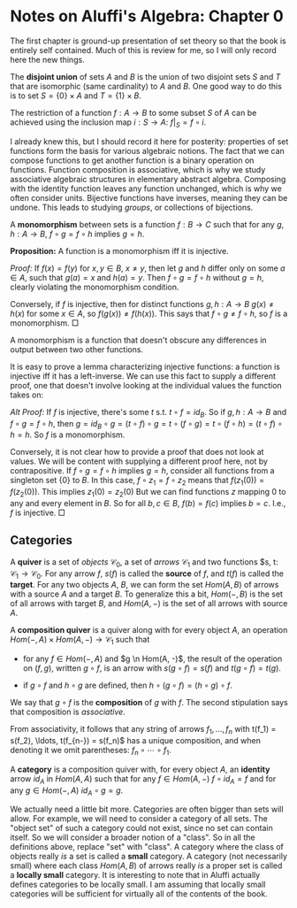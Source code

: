 # Notes on Aluffi's Algebra: Chapter 0

The first chapter is ground-up presentation of set theory so that the book is entirely self contained. Much of this is review for me, so I will only record here the new things.

The **disjoint union** of sets $A$ and $B$ is the union of two disjoint sets $S$ and $T$ that are isomorphic (same cardinality) to $A$ and $B$. One good way to do this is to set $S = \{0\} \times A$ and $T = \{1\} \times B$.


The restriction of a function $f: A \rightarrow B$ to some subset $S$ of $A$ can be achieved using the inclusion map $i: S \rightarrow A$: $f|_S = f \circ i$.


I already knew this, but I should record it here for posterity: properties of set functions form the basis for various algebraic notions. The fact that we can compose functions to get another function is a binary operation on functions. Function composition is associative, which is why we study associative algebraic structures in elementary abstract algebra. Composing with the identity function leaves any function unchanged, which is why we often consider units. Bijective functions have inverses, meaning they can be undone. This leads to studying *groups*, or collections of bijections.


A **monomorphism** between sets is a function $f: B \rightarrow C$ such that for any $g, h: A \rightarrow B$, $f \circ g = f \circ h$ implies $g = h$.

**Proposition:** A function is a monomorphism iff it is injective.

*Proof:* If $f(x) = f(y)$ for $x, y \in B$, $x \neq y$, then let $g$ and $h$ differ only on some $a \in A$, such that $g(a) = x$ and $h(a) = y$. Then $f \circ g = f \circ h$ without $g = h$, clearly violating the monomorphism condition.

Conversely, if $f$ is injective, then for distinct functions $g, h: A \rightarrow B$ $g(x) \neq h(x)$ for some $x \in A$, so $f(g(x)) \neq f(h(x))$. This says that $f \circ g \neq f \circ h$, so $f$ is a monomorphism. $\Box$

A monomorphism is a function that doesn't obscure any differences in output between two other functions.

It is easy to prove a lemma characterizing injective functions: a function is injective iff it has a left-inverse. We can use this fact to supply a different proof, one that doesn't involve looking at the individual values the function takes on:

*Alt Proof:* If $f$ is injective, there's some $t$ s.t. $t \circ f = id_B$. So if $g, h: A \rightarrow B$ and $f \circ g = f \circ h$, then $g = id_B \circ g = (t \circ f) \circ g = t \circ (f \circ g) = t \circ (f \circ h) = (t \circ f) \circ h = h$. So $f$ is a monomorphism.

Conversely, it is not clear how to provide a proof that does not look at values. We will be content with supplying a different proof here, not by contrapositive. If $f \circ g = f \circ h$ implies $g = h$, consider all functions from a singleton set $\{0\}$ to $B$. In this case, $f \circ z_1 = f \circ z_2$ means that $f(z_1(0)) = f(z_2(0))$. This implies $z_1(0) = z_2(0)$ But we can find functions $z$ mapping $0$ to any and every element in $B$. So for all $b,c \in B$, $f(b) = f(c)$ implies $b = c$. I.e., $f$ is injective. $\Box$


## Categories

A **quiver** is a set of *objects* $\mathcal{C}_0$, a set of *arrows* $\mathcal{C}_1$ and two functions $s, t: $\mathcal{C}_1 \rightarrow \mathcal{C}_0$. For any arrow $f$, $s(f)$ is called the **source** of $f$, and $t(f)$ is called the **target**. For any two objects $A$, $B$, we can form the set $Hom(A,B)$ of arrows with a source $A$ and a target $B$. To generalize this a bit, $Hom(-, B)$ is the set of all arrows with target $B$, and $Hom(A, -)$ is the set of all arrows with source $A$.

A **composition quiver** is a quiver along with for every object $A$, an operation $Hom(-, A) \times Hom(A, -) \rightarrow \mathcal{C}_1$ such that 

 - for any $f \in Hom(-, A)$ and $g \n Hom(A, -)$, the result of the operation on $(f,g)$, written $g \circ f$, is an arrow  with $s(g \circ f) = s(f)$ and $t(g \circ f) = t(g)$.

 - if $g \circ f$ and $h \circ g$ are defined, then $h \circ (g \circ f) = (h \circ g) \circ f$.

We say that $g \circ f$ is the **composition** of $g$ with $f$. The second stipulation says that composition is *associative*.

From associativity, it follows that any string of arrows $f_1, \ldots, f_n$ with t(f_1) = s(f_2), \ldots, t(f_{n-}) = s(f_n)$ has a unique composition, and when denoting it we omit parentheses: $f_n \circ \cdots \circ f_1$.


A **category** is a composition quiver with, for every object $A$, an **identity** arrow $id_A$ in $Hom(A, A)$ such that for any $f \in Hom(A, -)$ $f \circ id_A = f$ and for any $g \in Hom(-, A)$ $id_A \circ g = g$.

We actually need a little bit more. Categories are often bigger than sets will allow. For example, we will need to consider a category of all sets. The "object set" of such a category could not exist, since no set can contain itself. So we will consider a broader notion of a "class". So in all the definitions above, replace "set" with "class". A category where the class of objects really *is* a set is called a **small** category. A category  (not necessarily small) where each class $Hom(A,B)$ of arrows really *is* a proper set is called a **locally small** category. It is interesting to note that in Aluffi actually defines categories to be locally small. I am assuming that locally small categories will be sufficient for virtually all of the contents of the book.
